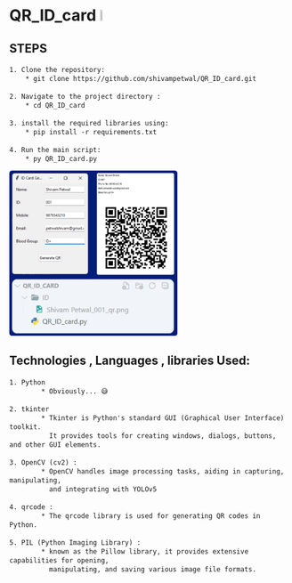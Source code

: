 
# QR_ID_card  <img src="https://encrypted-tbn0.gstatic.com/images?q=tbn:ANd9GcTtXjM6pC-IwNCHg3H8IoonZRLsYyrJ56qdhclZeHttzw&s" width="2.5%" height="2.5%"/>

## STEPS 

    1. Clone the repository:
        * git clone https://github.com/shivampetwal/QR_ID_card.git
    
    2. Navigate to the project directory : 
        * cd QR_ID_card
        
    3. install the required libraries using: 
        * pip install -r requirements.txt

    4. Run the main script:
        * py QR_ID_card.py


 <img src="./DEMO.png" width="60%"/>






## Technologies , Languages , libraries  Used: 

    1. Python
            * Obviously... 😅
    
    2. tkinter 
            * Tkinter is Python's standard GUI (Graphical User Interface) toolkit. 
              It provides tools for creating windows, dialogs, buttons, and other GUI elements.
        
    3. OpenCV (cv2) : 
            * OpenCV handles image processing tasks, aiding in capturing, manipulating, 
              and integrating with YOLOv5

    4. qrcode :
            * The qrcode library is used for generating QR codes in Python.

    5. PIL (Python Imaging Library) :
            * known as the Pillow library, it provides extensive capabilities for opening,
              manipulating, and saving various image file formats.
    
